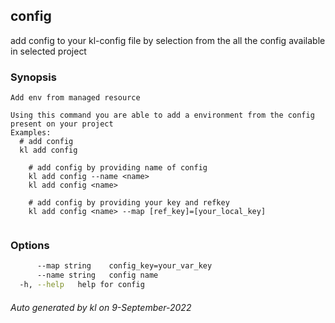 ## config

add config to your kl-config file by selection from the all the config available in selected project

### Synopsis

```
Add env from managed resource

Using this command you are able to add a environment from the config present on your project
Examples:
  # add config
  kl add config

	# add config by providing name of config
	kl add config --name <name>
	kl add config <name>

	# add config by providing your key and refkey
	kl add config <name> --map [ref_key]=[your_local_key]
	
```

### Options

```bash
      --map string    config_key=your_var_key
      --name string   config name
  -h, --help   help for config
```



###### Auto generated by kl on 9-September-2022
